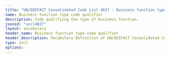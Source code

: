 ```yaml
---
title: "UN/EDIFACT Consolidated Code List 4027 - Business function type code qualifier (20B) JSON-LD Vocabulary"
name: Business function type code qualifier
description: Code qualifying the type of business function.
jsonid: "uncl4027"
layout: vocabulary
header_name: Business function type code qualifier
header_description: Vocabulary Definition of UN/EDIFACT Consolidated Code List 4027 - Business function type code qualifier (20B) semantics in HTML format. JSON-LD format is available at [uncl4027.jsonld](/vocabulary/uncl4027.jsonld)
type: uncl
options:
---
```

